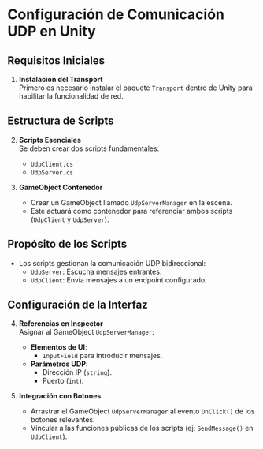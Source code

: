 # Configuración de Comunicación UDP en Unity

## Requisitos Iniciales
1. **Instalación del Transport**  
   Primero es necesario instalar el paquete `Transport` dentro de Unity para habilitar la funcionalidad de red.

## Estructura de Scripts
2. **Scripts Esenciales**  
   Se deben crear dos scripts fundamentales:
   - `UdpClient.cs`  
   - `UdpServer.cs`  

3. **GameObject Contenedor**  
   - Crear un GameObject llamado `UdpServerManager` en la escena.  
   - Este actuará como contenedor para referenciar ambos scripts (`UdpClient` y `UdpServer`).

## Propósito de los Scripts
- Los scripts gestionan la comunicación UDP bidireccional:  
  - `UdpServer`: Escucha mensajes entrantes.  
  - `UdpClient`: Envía mensajes a un endpoint configurado.  

## Configuración de la Interfaz
4. **Referencias en Inspector**  
   Asignar al GameObject `UdpServerManager`:  
   - **Elementos de UI**:  
     - `InputField` para introducir mensajes.  
   - **Parámetros UDP**:  
     - Dirección IP (`string`).  
     - Puerto (`int`).  

5. **Integración con Botones**  
   - Arrastrar el GameObject `UdpServerManager` al evento `OnClick()` de los botones relevantes.  
   - Vincular a las funciones públicas de los scripts (ej: `SendMessage()` en `UdpClient`).

